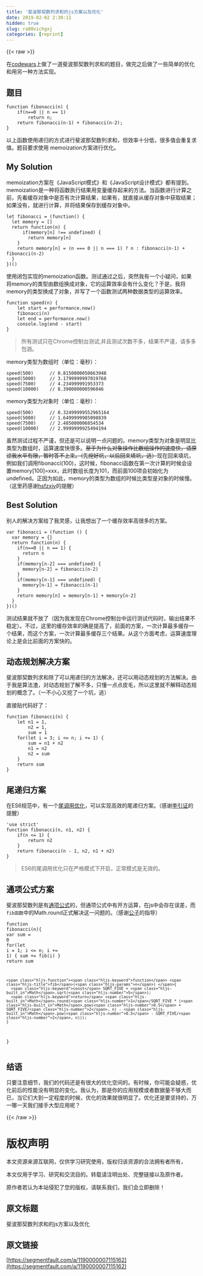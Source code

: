 ```yaml
---
title: '斐波那契数列求和的js方案以及优化' 
date: 2019-02-02 2:30:11
hidden: true
slug: ra80vichgxj
categories: [reprint]
---
```


{{< raw >}}

                    
<p>在<a href="https://www.codewars.com/" rel="nofollow noreferrer" target="_blank">codewars</a>上做了一道斐波那契数列求和的题目，做完之后做了一些简单的优化和用另一种方法实现。</p>
<h2 id="articleHeader0">题目</h2>
<div class="widget-codetool" style="display:none;">
      <div class="widget-codetool--inner">
      <span class="selectCode code-tool" data-toggle="tooltip" data-placement="top" title="" data-original-title="全选"></span>
      <span type="button" class="copyCode code-tool" data-toggle="tooltip" data-placement="top" data-clipboard-text="function fibonacci(n) {
    if(n==0 || n == 1)
        return n;
    return fibonacci(n-1) + fibonacci(n-2);
}" title="" data-original-title="复制"></span>
      <span type="button" class="saveToNote code-tool" data-toggle="tooltip" data-placement="top" title="" data-original-title="放进笔记"></span>
      </div>
      </div><pre class="javascript hljs"><code class="javascript"><span class="hljs-function"><span class="hljs-keyword">function</span> <span class="hljs-title">fibonacci</span>(<span class="hljs-params">n</span>) </span>{
    <span class="hljs-keyword">if</span>(n==<span class="hljs-number">0</span> || n == <span class="hljs-number">1</span>)
        <span class="hljs-keyword">return</span> n;
    <span class="hljs-keyword">return</span> fibonacci(n<span class="hljs-number">-1</span>) + fibonacci(n<span class="hljs-number">-2</span>);
}</code></pre>
<p>以上函数使用递归的方式进行斐波那契数列求和，但效率十分低，很多值会重复求值。题目要求使用 memoization方案进行优化。</p>
<h2 id="articleHeader1">My Solution</h2>
<p>memoization方案在《JavaScript模式》和《JavaScript设计模式》都有提到。memoization是一种将函数执行结果用变量缓存起来的方法。当函数进行计算之前，先看缓存对象中是否有次计算结果，如果有，就直接从缓存对象中获取结果；如果没有，就进行计算，并将结果保存到缓存对象中。</p>
<div class="widget-codetool" style="display:none;">
      <div class="widget-codetool--inner">
      <span class="selectCode code-tool" data-toggle="tooltip" data-placement="top" title="" data-original-title="全选"></span>
      <span type="button" class="copyCode code-tool" data-toggle="tooltip" data-placement="top" data-clipboard-text="let fibonacci = (function() {
  let memory = []
  return function(n) {
      if(memory[n] !== undefined) {
        return memory[n]
    }
    return memory[n] = (n === 0 || n === 1) ? n : fibonacci(n-1) + fibonacci(n-2)
  }
})()" title="" data-original-title="复制"></span>
      <span type="button" class="saveToNote code-tool" data-toggle="tooltip" data-placement="top" title="" data-original-title="放进笔记"></span>
      </div>
      </div><pre class="javascript hljs"><code class="javascript"><span class="hljs-keyword">let</span> fibonacci = (<span class="hljs-function"><span class="hljs-keyword">function</span>(<span class="hljs-params"></span>) </span>{
  <span class="hljs-keyword">let</span> memory = []
  <span class="hljs-keyword">return</span> <span class="hljs-function"><span class="hljs-keyword">function</span>(<span class="hljs-params">n</span>) </span>{
      <span class="hljs-keyword">if</span>(memory[n] !== <span class="hljs-literal">undefined</span>) {
        <span class="hljs-keyword">return</span> memory[n]
    }
    <span class="hljs-keyword">return</span> memory[n] = (n === <span class="hljs-number">0</span> || n === <span class="hljs-number">1</span>) ? n : fibonacci(n<span class="hljs-number">-1</span>) + fibonacci(n<span class="hljs-number">-2</span>)
  }
})()</code></pre>
<p>使用闭包实现的memoization函数。测试通过之后，突然我有一个小疑问，如果将memory的类型由数组换成对象，它的运算效率会有什么变化？于是，我将memory的类型换成了对象，并写了一个函数测试两种数据类型的运算效率。</p>
<div class="widget-codetool" style="display:none;">
      <div class="widget-codetool--inner">
      <span class="selectCode code-tool" data-toggle="tooltip" data-placement="top" title="" data-original-title="全选"></span>
      <span type="button" class="copyCode code-tool" data-toggle="tooltip" data-placement="top" data-clipboard-text="function speed(n) {
    let start = performance.now()
    fibonacci(n)
    let end = performance.now()
    console.log(end - start)
}" title="" data-original-title="复制"></span>
      <span type="button" class="saveToNote code-tool" data-toggle="tooltip" data-placement="top" title="" data-original-title="放进笔记"></span>
      </div>
      </div><pre class="javascript hljs"><code class="javascript"><span class="hljs-function"><span class="hljs-keyword">function</span> <span class="hljs-title">speed</span>(<span class="hljs-params">n</span>) </span>{
    <span class="hljs-keyword">let</span> start = performance.now()
    fibonacci(n)
    <span class="hljs-keyword">let</span> end = performance.now()
    <span class="hljs-built_in">console</span>.log(end - start)
}</code></pre>
<blockquote><p>所有测试只在Chrome控制台测试,并且测试次数不多，结果不严谨，请多多包涵。</p></blockquote>
<p>memory类型为数组时（单位：毫秒）：</p>
<div class="widget-codetool" style="display:none;">
      <div class="widget-codetool--inner">
      <span class="selectCode code-tool" data-toggle="tooltip" data-placement="top" title="" data-original-title="全选"></span>
      <span type="button" class="copyCode code-tool" data-toggle="tooltip" data-placement="top" data-clipboard-text="speed(500)      // 0.8150000050663948
speed(5000)     // 3.1799999997019768
speed(7500)     // 4.234999991953373
speed(10000)    // 8.390000000596046" title="" data-original-title="复制"></span>
      <span type="button" class="saveToNote code-tool" data-toggle="tooltip" data-placement="top" title="" data-original-title="放进笔记"></span>
      </div>
      </div><pre class="javascript hljs"><code class="javascript">speed(<span class="hljs-number">500</span>)      <span class="hljs-comment">// 0.8150000050663948</span>
speed(<span class="hljs-number">5000</span>)     <span class="hljs-comment">// 3.1799999997019768</span>
speed(<span class="hljs-number">7500</span>)     <span class="hljs-comment">// 4.234999991953373</span>
speed(<span class="hljs-number">10000</span>)    <span class="hljs-comment">// 8.390000000596046</span></code></pre>
<p>memory类型为对象时（单位：毫秒）：</p>
<div class="widget-codetool" style="display:none;">
      <div class="widget-codetool--inner">
      <span class="selectCode code-tool" data-toggle="tooltip" data-placement="top" title="" data-original-title="全选"></span>
      <span type="button" class="copyCode code-tool" data-toggle="tooltip" data-placement="top" data-clipboard-text="speed(500)      // 0.32499999552965164
speed(5000)     // 1.6499999985098839
speed(7500)     // 2.485000006854534
speed(10000)    // 2.9999999925494194" title="" data-original-title="复制"></span>
      <span type="button" class="saveToNote code-tool" data-toggle="tooltip" data-placement="top" title="" data-original-title="放进笔记"></span>
      </div>
      </div><pre class="javascript hljs"><code class="javascript">speed(<span class="hljs-number">500</span>)      <span class="hljs-comment">// 0.32499999552965164</span>
speed(<span class="hljs-number">5000</span>)     <span class="hljs-comment">// 1.6499999985098839</span>
speed(<span class="hljs-number">7500</span>)     <span class="hljs-comment">// 2.485000006854534</span>
speed(<span class="hljs-number">10000</span>)    <span class="hljs-comment">// 2.9999999925494194</span></code></pre>
<p>虽然测试过程不严谨，但还是可以说明一点问题的。memory类型为对象是明显比类型为数组时，运算速度快很多。<del>至于为什么对象操作比数组操作的速度快，请原谅我水平有限，暂时答不上来。（先挖好坑，以后回来填坑，逃）</del>现在回来填坑，例如我们调用fibonacci(100)，这时候，fibonacci函数在第一次计算的时候会设置memory[100]=xxx，此时数组长度为101，而前面100项会初始化为undefined。正因为如此，memory的类型为数组的时候比类型是对象的时候慢。（这里药感谢<a href="https://segmentfault.com/u/hsfzxjy">hsfzxjy</a>的提醒）</p>
<h2 id="articleHeader2">Best Solution</h2>
<p>别人的解决方案给了我灵感，让我想出了一个缓存效率高很多的方案。</p>
<div class="widget-codetool" style="display:none;">
      <div class="widget-codetool--inner">
      <span class="selectCode code-tool" data-toggle="tooltip" data-placement="top" title="" data-original-title="全选"></span>
      <span type="button" class="copyCode code-tool" data-toggle="tooltip" data-placement="top" data-clipboard-text="var fibonacci = (function () {
  var memory = {}
  return function(n) {
    if(n==0 || n == 1) {
      return n
    }
    if(memory[n-2] === undefined) {
      memory[n-2] = fibonacci(n-2)
    }
    if(memory[n-1] === undefined) {
      memory[n-1] = fibonacci(n-1)
    }
    return memory[n] = memory[n-1] + memory[n-2]
  }
})()" title="" data-original-title="复制"></span>
      <span type="button" class="saveToNote code-tool" data-toggle="tooltip" data-placement="top" title="" data-original-title="放进笔记"></span>
      </div>
      </div><pre class="javascript hljs"><code class="javascript"><span class="hljs-keyword">var</span> fibonacci = (<span class="hljs-function"><span class="hljs-keyword">function</span> (<span class="hljs-params"></span>) </span>{
  <span class="hljs-keyword">var</span> memory = {}
  <span class="hljs-keyword">return</span> <span class="hljs-function"><span class="hljs-keyword">function</span>(<span class="hljs-params">n</span>) </span>{
    <span class="hljs-keyword">if</span>(n==<span class="hljs-number">0</span> || n == <span class="hljs-number">1</span>) {
      <span class="hljs-keyword">return</span> n
    }
    <span class="hljs-keyword">if</span>(memory[n<span class="hljs-number">-2</span>] === <span class="hljs-literal">undefined</span>) {
      memory[n<span class="hljs-number">-2</span>] = fibonacci(n<span class="hljs-number">-2</span>)
    }
    <span class="hljs-keyword">if</span>(memory[n<span class="hljs-number">-1</span>] === <span class="hljs-literal">undefined</span>) {
      memory[n<span class="hljs-number">-1</span>] = fibonacci(n<span class="hljs-number">-1</span>)
    }
    <span class="hljs-keyword">return</span> memory[n] = memory[n<span class="hljs-number">-1</span>] + memory[n<span class="hljs-number">-2</span>]
  }
})()</code></pre>
<p>测试结果就不放了（因为我发现在Chrome控制台中运行测试代码时，输出结果不稳定）。不过，这里的缓存效率的确是提高了，前面的方案，一次计算最多缓存一个结果，而这个方案，一次计算最多缓存三个结果。从这个方面考虑，运算速度理论上是会比前面的方案快的。</p>
<h2 id="articleHeader3">动态规划解决方案</h2>
<p>斐波那契数列求和除了可以用递归的方法解决，还可以用动态规划的方法解决。由于我是算法渣，对动态规划了解不多，只懂一点点皮毛，所以这里就不解释动态规划的概念了。（一不小心又挖了一个坑，逃）   </p>
<p>直接贴代码好了：</p>
<div class="widget-codetool" style="display:none;">
      <div class="widget-codetool--inner">
      <span class="selectCode code-tool" data-toggle="tooltip" data-placement="top" title="" data-original-title="全选"></span>
      <span type="button" class="copyCode code-tool" data-toggle="tooltip" data-placement="top" data-clipboard-text="function fibonacci(n) {
    let n1 = 1,
        n2 = 1,
        sum = 1
    for(let i = 3; i <= n; i += 1) {
        sum = n1 + n2
        n1 = n2
        n2 = sum
    }
    return sum
}" title="" data-original-title="复制"></span>
      <span type="button" class="saveToNote code-tool" data-toggle="tooltip" data-placement="top" title="" data-original-title="放进笔记"></span>
      </div>
      </div><pre class="javascript hljs"><code class="javascript"><span class="hljs-function"><span class="hljs-keyword">function</span> <span class="hljs-title">fibonacci</span>(<span class="hljs-params">n</span>) </span>{
    <span class="hljs-keyword">let</span> n1 = <span class="hljs-number">1</span>,
        n2 = <span class="hljs-number">1</span>,
        sum = <span class="hljs-number">1</span>
    <span class="hljs-keyword">for</span>(<span class="hljs-keyword">let</span> i = <span class="hljs-number">3</span>; i &lt;= n; i += <span class="hljs-number">1</span>) {
        sum = n1 + n2
        n1 = n2
        n2 = sum
    }
    <span class="hljs-keyword">return</span> sum
}</code></pre>
<h2 id="articleHeader4">尾递归方案</h2>
<p>在ES6规范中，有一个<a href="http://es6.ruanyifeng.com/#docs/function#%E5%B0%BE%E8%B0%83%E7%94%A8%E4%BC%98%E5%8C%96" rel="nofollow noreferrer" target="_blank">尾调用优化</a>，可以实现高效的尾递归方案。（感谢<a href="https://segmentfault.com/u/browsnet">李引证</a>的提醒）</p>
<div class="widget-codetool" style="display:none;">
      <div class="widget-codetool--inner">
      <span class="selectCode code-tool" data-toggle="tooltip" data-placement="top" title="" data-original-title="全选"></span>
      <span type="button" class="copyCode code-tool" data-toggle="tooltip" data-placement="top" data-clipboard-text="'use strict'
function fibonacci(n, n1, n2) {
    if(n <= 1) {
        return n2
    }
    return fibonacci(n - 1, n2, n1 + n2)
}" title="" data-original-title="复制"></span>
      <span type="button" class="saveToNote code-tool" data-toggle="tooltip" data-placement="top" title="" data-original-title="放进笔记"></span>
      </div>
      </div><pre class="hljs javascript"><code class="jacascript"><span class="hljs-meta">'use strict'</span>
<span class="hljs-function"><span class="hljs-keyword">function</span> <span class="hljs-title">fibonacci</span>(<span class="hljs-params">n, n1, n2</span>) </span>{
    <span class="hljs-keyword">if</span>(n &lt;= <span class="hljs-number">1</span>) {
        <span class="hljs-keyword">return</span> n2
    }
    <span class="hljs-keyword">return</span> fibonacci(n - <span class="hljs-number">1</span>, n2, n1 + n2)
}</code></pre>
<blockquote><p>ES6的尾调用优化只在严格模式下开启，正常模式是无效的。</p></blockquote>
<h2 id="articleHeader5">通项公式方案</h2>
<p>斐波那契数列是有<a href="http://baike.baidu.com/view/816.htm#2_2" rel="nofollow noreferrer" target="_blank">通项公式</a>的，但通项公式中有开方运算，在js中会存在误差，而<code>fib函数</code>中的Math.round正式解决这一问题的。（感谢<a href="https://segmentfault.com/u/lizheming">公子</a>的指导）</p>
<div class="widget-codetool" style="display:none;">
      <div class="widget-codetool--inner">
      <span class="selectCode code-tool" data-toggle="tooltip" data-placement="top" title="" data-original-title="全选"></span>
      <span type="button" class="copyCode code-tool" data-toggle="tooltip" data-placement="top" data-clipboard-text="function fibonacci(n){
    var sum = 0
    for(let i = 1; i <= n; i += 1) {
        sum += fib(i)
    }
    return sum

    function fib(n) {
      const SQRT_FIVE = Math.sqrt(5);
      return Math.round(1/SQRT_FIVE * (Math.pow(0.5 + SQRT_FIVE/2, n) - Math.pow(0.5 - SQRT_FIVE/2, n)));
    }
}" title="" data-original-title="复制"></span>
      <span type="button" class="saveToNote code-tool" data-toggle="tooltip" data-placement="top" title="" data-original-title="放进笔记"></span>
      </div>
      </div><pre class="javascript hljs"><code class="javascript"><span class="hljs-function"><span class="hljs-keyword">function</span> <span class="hljs-title">fibonacci</span>(<span class="hljs-params">n</span>)</span>{
    <span class="hljs-keyword">var</span> sum = <span class="hljs-number">0</span>
    <span class="hljs-keyword">for</span>(<span class="hljs-keyword">let</span> i = <span class="hljs-number">1</span>; i &lt;= n; i += <span class="hljs-number">1</span>) {
        sum += fib(i)
    }
    <span class="hljs-keyword">return</span> sum

    <span class="hljs-function"><span class="hljs-keyword">function</span> <span class="hljs-title">fib</span>(<span class="hljs-params">n</span>) </span>{
      <span class="hljs-keyword">const</span> SQRT_FIVE = <span class="hljs-built_in">Math</span>.sqrt(<span class="hljs-number">5</span>);
      <span class="hljs-keyword">return</span> <span class="hljs-built_in">Math</span>.round(<span class="hljs-number">1</span>/SQRT_FIVE * (<span class="hljs-built_in">Math</span>.pow(<span class="hljs-number">0.5</span> + SQRT_FIVE/<span class="hljs-number">2</span>, n) - <span class="hljs-built_in">Math</span>.pow(<span class="hljs-number">0.5</span> - SQRT_FIVE/<span class="hljs-number">2</span>, n)));
    }
}</code></pre>
<h2 id="articleHeader6">结语</h2>
<p>只要注意细节，我们的代码还是有很大的优化空间的。有时候，你可能会疑惑，优化前后的性能没有明显的变化。我认为，那是你的应用规模或者数据量不够大而已，当它们大到一定程度的时候，优化的效果就很明显了。优化还是要坚持的，万一哪一天我们接手大型应用呢？</p>

                
{{< /raw >}}

# 版权声明
本文资源来源互联网，仅供学习研究使用，版权归该资源的合法拥有者所有，

本文仅用于学习、研究和交流目的。转载请注明出处、完整链接以及原作者。

原作者若认为本站侵犯了您的版权，请联系我们，我们会立即删除！

## 原文标题
斐波那契数列求和的js方案以及优化

## 原文链接
[https://segmentfault.com/a/1190000007115162](https://segmentfault.com/a/1190000007115162)

